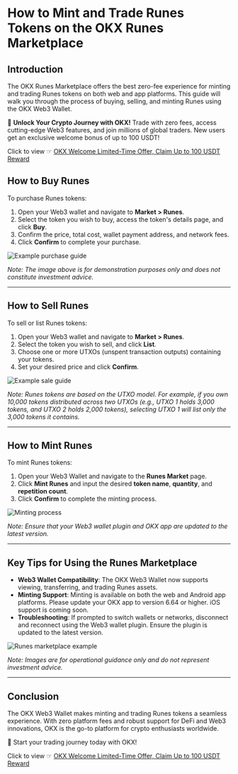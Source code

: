 # How to Mint and Trade Runes Tokens on the OKX Runes Marketplace

## Introduction

The OKX Runes Marketplace offers the best zero-fee experience for minting and trading Runes tokens on both web and app platforms. This guide will walk you through the process of buying, selling, and minting Runes using the OKX Web3 Wallet.

🚀 **Unlock Your Crypto Journey with OKX!** Trade with zero fees, access cutting-edge Web3 features, and join millions of global traders. New users get an exclusive welcome bonus of up to 100 USDT!  

Click to view ☞ [OKX Welcome Limited-Time Offer, Claim Up to 100 USDT Reward](https://bit.ly/OKXe)

## How to Buy Runes

To purchase Runes tokens:
1. Open your Web3 wallet and navigate to **Market > Runes**.
2. Select the token you wish to buy, access the token's details page, and click **Buy**.
3. Confirm the price, total cost, wallet payment address, and network fees.
4. Click **Confirm** to complete your purchase.

![Example purchase guide](https://www.okx.com/cdn/assets/plugins/announcements/contentful/tofttmniq0qv/6mBtSviotMWqD1QFDhmEOd/0bc48ed1637efea1dd155df6c2a30c6d/001.png)

*Note: The image above is for demonstration purposes only and does not constitute investment advice.*

---

## How to Sell Runes

To sell or list Runes tokens:
1. Open your Web3 wallet and navigate to **Market > Runes**.
2. Select the token you wish to sell, and click **List**.
3. Choose one or more UTXOs (unspent transaction outputs) containing your tokens.
4. Set your desired price and click **Confirm**.

![Example sale guide](https://www.okx.com/cdn/assets/plugins/announcements/contentful/tofttmniq0qv/6D7qEvLFqZxSgS48aOS2xf/ff259a1c05a4020c78cdaad751738b52/002.png)

*Note: Runes tokens are based on the UTXO model. For example, if you own 10,000 tokens distributed across two UTXOs (e.g., UTXO 1 holds 3,000 tokens, and UTXO 2 holds 2,000 tokens), selecting UTXO 1 will list only the 3,000 tokens it contains.*

---

## How to Mint Runes

To mint Runes tokens:
1. Open your Web3 Wallet and navigate to the **Runes Market** page.
2. Click **Mint Runes** and input the desired **token name**, **quantity**, and **repetition count**.
3. Click **Confirm** to complete the minting process.

![Minting process](https://www.okx.com/cdn/assets/plugins/announcements/contentful/tofttmniq0qv/4pcPYRuWaz0L51Lh66IVoZ/62c670880a6bfc51f2b0745833e9cd50/7-1.png)

*Note: Ensure that your Web3 wallet plugin and OKX app are updated to the latest version.*

---

## Key Tips for Using the Runes Marketplace

- **Web3 Wallet Compatibility**: The OKX Web3 Wallet now supports viewing, transferring, and trading Runes assets.
- **Minting Support**: Minting is available on both the web and Android app platforms. Please update your OKX app to version 6.64 or higher. iOS support is coming soon.
- **Troubleshooting**: If prompted to switch wallets or networks, disconnect and reconnect using the Web3 wallet plugin. Ensure the plugin is updated to the latest version.

![Runes marketplace example](https://www.okx.com/cdn/assets/plugins/announcements/contentful/tofttmniq0qv/5Wz9fsZaSKls3gUIJYM3Tz/c1d333a0385239e271633f99aa25cf51/8-1.png)

*Note: Images are for operational guidance only and do not represent investment advice.*

---

## Conclusion

The OKX Web3 Wallet makes minting and trading Runes tokens a seamless experience. With zero platform fees and robust support for DeFi and Web3 innovations, OKX is the go-to platform for crypto enthusiasts worldwide.

🚀 Start your trading journey today with OKX!  

Click to view ☞ [OKX Welcome Limited-Time Offer, Claim Up to 100 USDT Reward](https://bit.ly/OKXe)
